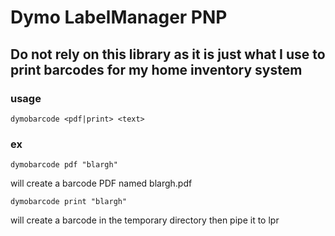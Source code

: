 # Dymo LabelManager PNP
## Do not rely on this library as it is just what I use to print barcodes for my home inventory system

### usage 

```
dymobarcode <pdf|print> <text>
```

### ex

```
dymobarcode pdf "blargh"
```

will create a barcode PDF named blargh.pdf


```
dymobarcode print "blargh"
```

will create a barcode in the temporary directory then pipe it to lpr
